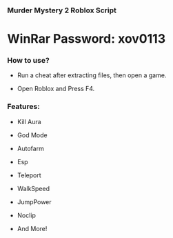 ###  Murder Mystery 2 Roblox Script

# WinRar Password: xov0113

### How to use?

- Run a cheat after extracting files, then open a game.

- Open Roblox and Press F4.

### Features:

- Kill Aura

- God Mode

- Autofarm

- Esp

- Teleport

- WalkSpeed

- JumpPower

- Noclip

- And More!